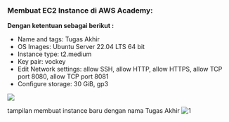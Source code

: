 ### Membuat EC2 Instance di AWS Academy: 
**Dengan ketentuan sebagai berikut :**
- Name and tags: Tugas Akhir
- OS Images: Ubuntu Server 22.04 LTS 64 bit
- Instance type: t2.medium
- Key pair: vockey
- Edit Network settings: allow SSH, allow HTTP, allow HTTPS, allow TCP port 8080, allow TCP port 8081
- Configure storage: 30 GiB, gp3
<img src="1.PNG"> 

tampilan membuat instance baru dengan nama Tugas Akhir
![1](https://user-images.githubusercontent.com/64295717/172334427-949d466a-a0d4-4bdb-9a4f-13bdd027ae74.PNG)
